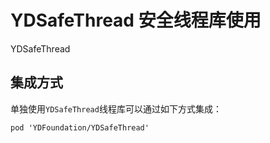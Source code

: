 # YDSafeThread 安全线程库使用

YDSafeThread
## 集成方式 

单独使用`YDSafeThread`线程库可以通过如下方式集成：

``` cocoapods
pod 'YDFoundation/YDSafeThread'
```